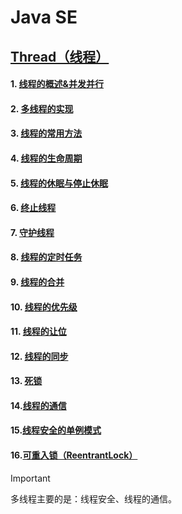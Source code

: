 # Java SE

## [Thread（线程）](https://github.com/camelliaxiaohua/JavaSE/blob/master/Part3/src/com/camellia/thread/readme.md)
#### 1. [线程的概述&并发并行](https://github.com/camelliaxiaohua/JavaSE/tree/master/Part3/src/com/camellia/thread/Abegin)
#### 2. [多线程的实现](https://github.com/camelliaxiaohua/JavaSE/tree/master/Part3/src/com/camellia/thread/ImplementingMultiThreading)
#### 3. [线程的常用方法](https://github.com/camelliaxiaohua/JavaSE/tree/master/Part3/src/com/camellia/thread/MethodForThreads)
#### 4. [线程的生命周期](https://github.com/camelliaxiaohua/JavaSE/tree/master/Part3/src/com/camellia/thread/ThreadLifecycle)
#### 5. [线程的休眠与停止休眠](https://github.com/camelliaxiaohua/JavaSE/tree/master/Part3/src/com/camellia/thread/sleep)
#### 6. [终止线程](https://github.com/camelliaxiaohua/JavaSE/tree/master/Part3/src/com/camellia/thread/suspension)
#### 7. [守护线程](https://github.com/camelliaxiaohua/JavaSE/tree/master/Part3/src/com/camellia/thread/DaemonThread)
#### 8. [线程的定时任务](https://github.com/camelliaxiaohua/JavaSE/tree/master/Part3/src/com/camellia/thread/ScheduledTasks)
#### 9. [线程的合并](https://github.com/camelliaxiaohua/JavaSE/tree/master/Part3/src/com/camellia/thread/ThreadMerging)
#### 10. [线程的优先级](https://github.com/camelliaxiaohua/JavaSE/tree/master/Part3/src/com/camellia/thread/ThreadPriority)
#### 11. [线程的让位](https://github.com/camelliaxiaohua/JavaSE/tree/master/Part3/src/com/camellia/thread/yield)
#### 12. [线程的同步](https://github.com/camelliaxiaohua/JavaSE/tree/master/Part3/src/com/camellia/thread/ThreadSafe)
#### 13. [死锁](https://github.com/camelliaxiaohua/JavaSE/tree/master/Part3/src/com/camellia/thread/deadlock)
#### 14.[线程的通信](https://github.com/camelliaxiaohua/JavaSE/tree/master/Part3/src/com/camellia/thread/ThreadedCommunication)
#### 15.[线程安全的单例模式](https://github.com/camelliaxiaohua/JavaSE/tree/master/Part3/src/com/camellia/thread/SingletonPattern)
#### 16.[可重入锁（ReentrantLock）](https://github.com/camelliaxiaohua/JavaSE/tree/master/Part3/src/com/camellia/thread/ReentrantLock)

> [!IMPORTANT]
>
> 多线程主要的是：线程安全、线程的通信。

